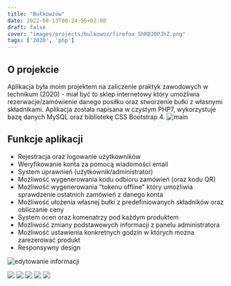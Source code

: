 ```yaml
---
title: "Bułkowzów"
date: 2022-08-13T00:24:56+02:00
draft: false
cover: "images/projects/bulkowoz/firefox_ShRDJ0PJhZ.png"
tags: ['2020', 'php']
---
```

## O projekcie

Aplikacja była moim projektem na zaliczenie praktyk zawodowych w technikum (2020) - miał być to sklep internetowy który umożliwia rezerwacje/zamówienie danego posiłku oraz stworzenie bułki z własnymi składnikami.
Aplikacja została napisana w czystym PHP7, wykorzystuje bazę danych MySQL oraz bibliotekę CSS Bootstrap 4. 
![main](images/projects/bulkowoz/pvnSwiJ7Vm.png)
## Funkcje aplikacji

* Rejestracja oraz logowanie użytkowników
* Weryfikowanie konta za pomocą wiadomości email
* System uprawnień (użytkownik/administrator)
* Możliwość wygenerowania kodu odbioru zamówień (oraz kodu QR)
* Możliwość wygenerowania "tokenu offline" który umożliwia sprawdzenie ostatnich zamówień z danego konta
* Możliwość ułożenia własnej bułki z predefiniowanych składników oraz obliczanie ceny
* System ocen oraz komenatrzy pod każdym produktem
* Możliwość zmiany podstawowych informacji z panelu administratora
* Możliwość ustawienia konkretnych godzin w których można zarezerować produkt
* Responsywny design

![edytowanie informacji](images/projects/bulkowoz/firefox_aGhm47JLMY.png)

![](images/projects/bulkowoz/firefox_3jixcufuyi.png)
![](images/projects/bulkowoz/firefox_gY3SyIgte3.png)
![](images/projects/bulkowoz/firefox_oBDazxVfo7.png)
![](images/projects/bulkowoz/firefox_OsQnfS3CeB.png)
![](images/projects/bulkowoz/firefox_UbSpC01yHC.png)